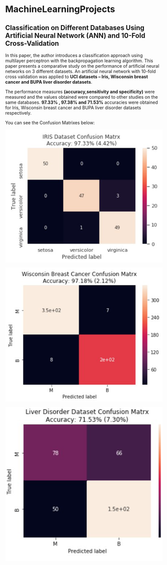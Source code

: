 # MachineLearningProjects

## Classification on Different Databases Using Artificial Neural Network (ANN) and 10-Fold Cross-Validation

In this paper, the author introduces a classification approach using multilayer perceptron with the backpropagation learning algorithm. This paper presents a
comparative study on the performance of artificial neural networks on 3 different datasets. An artificial neural network with 10-fold cross validation was applied to **UCI datasets – Iris, Wisconsin breast cancer and BUPA liver disorder datasets**.


The performance measures **(accuracy,sensitivity and specificity)** were measured and the values obtained were compared to other studies on the same databases.
**97.33% , 97.38% and 71.53%** accuracies were obtained for Iris, Wisconsin breast cancer and BUPA liver disorder datasets respectively.


You can see the Confusion Matrixes below:

![day](/images/iris.png)

![day](/images/breast.png)

![day](/images/liver.png)

